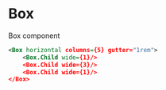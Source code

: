 # Box

Box component

```xml
<Box horizontal columns={5} gutter="1rem">
    <Box.Child wide={1}/>
    <Box.Child wide={3}/>
    <Box.Child wide={1}/>
</Box>
```